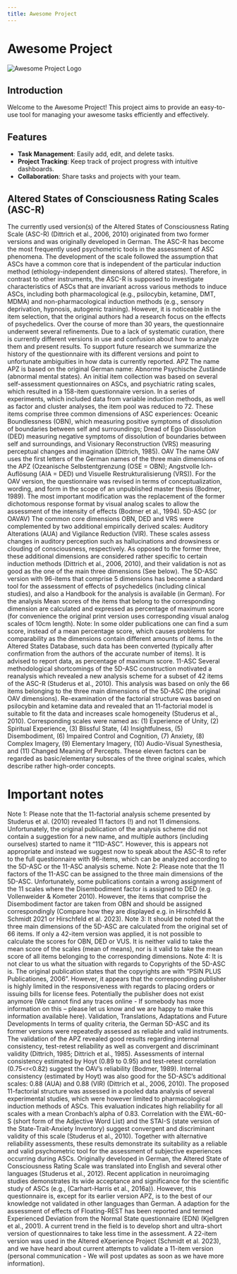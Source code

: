 ```yaml
---
title: Awesome Project
---
```


# Awesome Project

![Awesome Project Logo](https://via.placeholder.com/150)

## Introduction

Welcome to the Awesome Project! This project aims to provide an easy-to-use tool for managing your awesome tasks efficiently and effectively.

## Features

- **Task Management**: Easily add, edit, and delete tasks.
- **Project Tracking**: Keep track of project progress with intuitive dashboards.
- **Collaboration**: Share tasks and projects with your team.

## Altered States of Consciousness Rating Scales (ASC-R)
The currently used version(s) of the Altered States of Consciousness Rating Scale (ASC-R) (Dittrich et al., 2006, 2010) originated from two former versions and was originally developed in German. The ASC-R has become the most frequently used psychometric tools in the assessment of ASC phenomena. The development of the scale followed the assumption that ASCs have a common core that is independent of the particular induction method (ethiology-independent dimensions of altered states). Therefore, in contrast to other instruments, the ASC-R is supposed to investigate characteristics of ASCs that are invariant across various methods to induce ASCs, including both pharmacological (e.g., psilocybin, ketamine, DMT, MDMA) and non-pharmacological induction methods (e.g., sensory deprivation, hypnosis, autogenic training). However, it is noticeable in the item selection, that the original authors had a research focus on the effects of psychedelics. Over the course of more than 30 years, the questionnaire underwent several refinements. Due to a lack of systematic curation, there is currently different versions in use and confusion about how to analyze them and present results. To support future research we summarize the history of the questionnaire with its different versions and point to unfortunate ambiguities in how data is currently reported. 
APZ
The name APZ is based on the original German name: Abnorme Psychische Zustände (abnormal mental states).  An initial item collection was based on several self-assessment questionnaires on ASCs, and psychiatric rating scales, which resulted in a 158-item questionnaire version. In a series of experiments, which included data from variable induction methods, as well as factor and cluster analyses, the item pool was reduced to 72. These items comprise three common dimensions of ASC experiences: Oceanic Boundlessness (OBN), which measuring positive symptoms of dissolution of boundaries between self and surroundings; Dread of Ego Dissolution (DED) measuring negative symptoms of dissolution of boundaries between self and surroundings, and Visionary Reconstruction (VRS) measuring perceptual changes and imagination (Dittrich, 1985).
OAV
The name OAV uses the first letters of the German names of the three main dimensions of the APZ (Ozeanische Selbstentgrenzung (OSE = OBN); Angstvolle Ich-Auflösung (AIA = DED) und Visuelle Restrukturalisierung (VRS)). For the OAV version, the questionnaire was revised in terms of conceptualization, wording, and form in the scope of an unpublished master thesis (Bodmer, 1989). The most important modification was the replacement of the former dichotomous response format by visual analog scales to allow the assessment of the intensity of effects (Bodmer et al., 1994).
5D-ASC (or OAVAV)
The common core dimensions OBN, DED and VRS were complemented by two additional empirically derived scales: Auditory Alterations (AUA) and Vigilance Reduction (VIR). These scales assess changes in auditory perception such as hallucinations and drowsiness or clouding of consciousness, respectively. As opposed to the former three, these additional dimensions are considered rather specific to certain induction methods (Dittrich et al., 2006, 2010), and their validation is not as good as the one of the main three dimensions (See below). The 5D-ASC version with 96-items that comprise 5 dimensions has become a standard tool for the assessment of effects of psychedelics (including clinical studies), and also a Handbook for the analysis is available (in German). 
For the analysis Mean scores of the items that belong to the corresponding dimension are calculated and expressed as percentage of maximum score (for convenience the original print version uses corresponding visual analog scales of 10cm length). 
Note: In some older publications one can find a sum score, instead of a mean percentage score, which causes problems for comparability as the dimensions contain different amounts of items. In the Altered States Database, such data has been converted (typically after confirmation from the authors of the accurate number of items). It is advised to report data, as percentage of maximum score.
11-ASC
Several methodological shortcomings of the 5D-ASC construction motivated a reanalysis which revealed a new analysis scheme for a subset of 42 items of the ASC-R (Studerus et al., 2010). This analysis was based on only the 66 items belonging to the three main dimensions of the 5D-ASC (the original OAV dimensions). Re-examination of the factorial structure was based on psilocybin and ketamine data and revealed that an 11-factorial model is suitable to fit the data and increases scale homogeneity (Studerus et al., 2010). Corresponding scales were named as: (1) Experience of Unity, (2) Spiritual Experience, (3) Blissful State, (4) Insightfulness, (5) Disembodiment, (6) Impaired Control and Cognition, (7) Anxiety, (8) Complex Imagery, (9) Elementary Imagery, (10) Audio-Visual Synesthesia, and (11) Changed Meaning of Percepts. These eleven factors can be regarded as basic/elementary subscales of the three original scales, which describe rather high-order concepts. 
# Important notes
Note 1: Please note that the 11-factorial analysis scheme presented by Studerus et al. (2010) revealed 11 factors (!) and not 11 dimensions. Unfortunately, the original publication of the analysis scheme did not contain a suggestion for a new name, and multiple authors (including ourselves) started to name it “11D-ASC”. However, this is appears not appropriate and instead we suggest now to speak about the ASC-R to refer to the full questionnaire with 96-items, which can be analyzed according to the 5D-ASC or the 11-ASC analysis scheme. 
Note 2: Please note that the 11 factors of the 11-ASC can be assigned to the three main dimensions of the 5D-ASC. Unfortunately, some publications contain a wrong assignment of the 11 scales where the Disembodiment factor is assigned to DED (e.g. Vollenweider & Kometer 2010). However, the items that comprise the Disembodiment factor are taken from OBN and should be assigned correspondingly (Compare how they are displayed e.g. in Hirschfeld & Schmidt 2021 or Hirschfeld et al. 2023).
Note 3:  It should be noted that the three main dimensions of the 5D-ASC are calculated from the original set of 66 items. If only a 42-item version was applied, it is not possible to calculate the scores for OBN, DED or VUS. It is neither valid to take the mean score of the scales (mean of means), nor is it valid to take the mean score of all items belonging to the corresponding dimensions.
Note 4: It is not clear to us what the situation with regards to Copyrights of the 5D-ASC is. The original publication states that the copyrights are with “PSIN PLUS Publicationes, 2006”. However, it appears that the corresponding publisher is highly limited in the responsiveness with regards to placing orders or issuing bills for license fees. Potentially the publisher does not exist anymore (We cannot find any traces online - If somebody has more information on this – please let us know and we are happy to make this information available here).
Validation, Translations, Adaptations and Future Developments
In terms of quality criteria, the German 5D-ASC and its former versions were repeatedly assessed as reliable and valid instruments. The validation of the APZ revealed good results regarding internal consistency, test-retest reliability as well as convergent and discriminant validity (Dittrich, 1985; Dittrich et al., 1985). Assessments of internal consistency estimated by Hoyt (0.89 to 0.95) and test-retest correlation (0.75<r<0.82) suggest the OAV’s reliability (Bodmer, 1989). Internal consistency (estimated by Hoyt) was also good for the 5D-ASC’s additional scales: 0.88 (AUA) and 0.88 (VIR) (Dittrich et al., 2006, 2010). The proposed 11-factorial structure was assessed in a pooled data analysis of several experimental studies, which were however limited to pharmacological induction methods of ASCs. This evaluation indicates high reliability for all scales with a mean Cronbach’s alpha of 0.83. Correlation with the EWL-60-S (short form of the Adjective Word List) and the STAI-S (state version of the State-Trait-Anxiety Inventory) suggest convergent and discriminant validity of this scale (Studerus et al., 2010). Together with alternative reliability assessments, these results demonstrate its suitability as a reliable and valid psychometric tool for the assessment of subjective experiences occurring during ASCs.
Originally developed in German, the Altered State of Consciousness Rating Scale was translated into English and several other languages (Studerus et al., 2012). Recent application in neuroimaging studies demonstrates its wide acceptance and significance for the scientific study of ASCs (e.g., (Carhart-Harris et al., 2016a)). However, this questionnaire is, except for its earlier version APZ, is to the best of our knowledge not validated in other languages than German. 
A adaption for the assessment of effects of Floating-REST has been reported and termed Experienced Deviation from the Normal State questionnaire (EDN) (Kjellgren et al., 2001). 
A current trend in the field is to develop short and ultra-short version of questionnaires to take less time in the assessment. A 22-item version was used in the Altered eXperience Project (Schmidt et al. 2023), and we have heard about current attempts to validate a 11-item version (personal communication - We will post updates as soon as we have more information).
